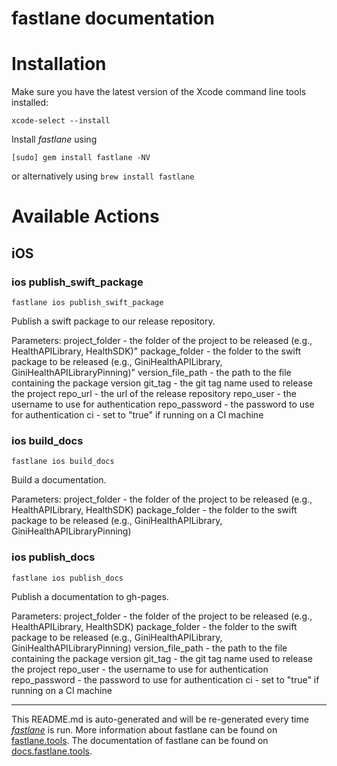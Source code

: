 fastlane documentation
================
# Installation

Make sure you have the latest version of the Xcode command line tools installed:

```
xcode-select --install
```

Install _fastlane_ using
```
[sudo] gem install fastlane -NV
```
or alternatively using `brew install fastlane`

# Available Actions
## iOS
### ios publish_swift_package
```
fastlane ios publish_swift_package
```
Publish a swift package to our release repository.

Parameters:
  project_folder        - the folder of the project to be released (e.g., HealthAPILibrary, HealthSDK)"
  package_folder        - the folder to the swift package to be released (e.g., GiniHealthAPILibrary, GiniHealthAPILibraryPinning)"
  version_file_path     - the path to the file containing the package version
  git_tag               - the git tag name used to release the project
  repo_url              - the url of the release repository
  repo_user             - the username to use for authentication
  repo_password         - the password to use for authentication
  ci                    - set to "true" if running on a CI machine


### ios build_docs
```
fastlane ios build_docs
```
Build a documentation.
 
Parameters:
  project_folder        - the folder of the project to be released (e.g., HealthAPILibrary, HealthSDK)
  package_folder        - the folder to the swift package to be released (e.g., GiniHealthAPILibrary, GiniHealthAPILibraryPinning)

### ios publish_docs
```
fastlane ios publish_docs
```
Publish a documentation to gh-pages.

Parameters:
  project_folder        - the folder of the project to be released (e.g., HealthAPILibrary, HealthSDK)
  package_folder        - the folder to the swift package to be released (e.g., GiniHealthAPILibrary, GiniHealthAPILibraryPinning)
  version_file_path     - the path to the file containing the package version
  git_tag               - the git tag name used to release the project
  repo_user             - the username to use for authentication
  repo_password         - the password to use for authentication
  ci                    - set to "true" if running on a CI machine



----

This README.md is auto-generated and will be re-generated every time [_fastlane_](https://fastlane.tools) is run.
More information about fastlane can be found on [fastlane.tools](https://fastlane.tools).
The documentation of fastlane can be found on [docs.fastlane.tools](https://docs.fastlane.tools).
